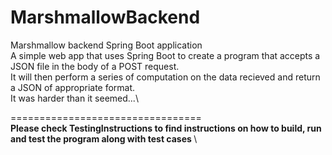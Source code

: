 # MarshmallowBackend
Marshmallow backend Spring Boot application\
A simple web app that uses Spring Boot to create a program that accepts a JSON file in the body of a POST request.\
It will then perform a series of computation on the data recieved and return a JSON of appropriate format.\
It was harder than it seemed...\

=================================\
<b>Please check TestingInstructions to find instructions on how to build, run and test the program along with test cases </b>\
